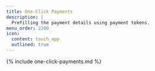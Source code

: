 ```yaml
---
title: One-Click Payments
description: |
  Prefilling the payment details using payment tokens.
menu_order: 2200
icon:
  content: touch_app
  outlined: true
---
```


{% include one-click-payments.md %}

